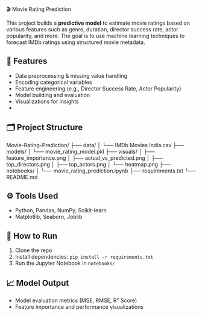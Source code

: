 🎬 Movie Rating Prediction

This project builds a **predictive model** to estimate movie ratings based on various features such as genre, duration, director success rate, actor popularity, and more. The goal is to use machine learning techniques to forecast IMDb ratings using structured movie metadata.
## 📌 Features
- Data preprocessing & missing value handling
- Encoding categorical variables
- Feature engineering (e.g., Director Success Rate, Actor Popularity)
- Model building and evaluation
- Visualizations for insights
-  
## 🗂️ Project Structure
Movie-Rating-Prediction/ ├── data/ │ └── IMDb Movies India.csv ├── models/ │ └── movie_rating_model.pkl ├── visuals/ │ ├── feature_importance.png │ ├── actual_vs_predicted.png │ ├── top_directors.png │ ├── top_actors.png │ └── heatmap.png ├── notebooks/ │ └── movie_rating_prediction.ipynb ├── requirements.txt └── README.md

## ⚙️ Tools Used
- Python, Pandas, NumPy, Scikit-learn
- Matplotlib, Seaborn, Joblib

## 🚀 How to Run
1. Clone the repo  
2. Install dependencies: `pip install -r requirements.txt`  
3. Run the Jupyter Notebook in `notebooks/`

## 📈 Model Output
- Model evaluation metrics (MSE, RMSE, R² Score)
- Feature importance and performance visualizations


